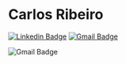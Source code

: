 # Carlos Ribeiro

[![Linkedin Badge](https://img.shields.io/badge/LinkedIn-0077B5?style=for-the-badge&logo=linkedin&logoColor=white)]([https://www.linkedin.com/in/iuricode/](https://www.linkedin.com/in/carloseduardoccribeiro/)) 
[![Gmail Badge](https://img.shields.io/badge/Gmail-D14836?style=for-the-badge&logo=gmail&logoColor=white)](mailto:cadu.ccr@gmail.com)

<img src="https://img.shields.io/badge/Gmail-D14836?style=for-the-badge&logo=gmail&logoColor=white" alt="Gmail Badge" data-canonical-src="https://img.shields.io/badge/-cadu.ccr@gmail.com-986DFF?style=flat-square&amp;logo=Gmail&amp;logoColor=white&amp;link=mailto:cadu.ccr@gmail.com" style="max-width: 100%;">
